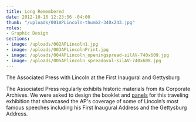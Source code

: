 ```yaml
---
title: Long Remembered
date: 2012-10-16 12:23:56 -04:00
thumb: "/uploads/001APLincoln-thumb2-340x243.jpg"
roles:
- Graphic Design
sections:
- image: /uploads/002APLincoln1.jpg
- image: /uploads/003APLincolnPrint.jpg
- image: /uploads/004APLincoln_openingspread-silAV-740x609.jpg
- image: /uploads/005APlincoln_spreadoval-silAV-740x608.jpg
---
```


The Associated Press with Lincoln at the First Inaugural and Gettysburg

The Associated Press regularly exhibits historic materials from its Corporate Archiv</span>es. We were asked to design the booklet and <a href="http://thegraphicsoffice.com/portfolio/long-remembered-ap-lincoln/">panels</a> for this traveling exhibition that showcased the AP's coverage of some of Lincoln’s most famous speeches including his First Inaugural Address and the Gettysburg Address.
